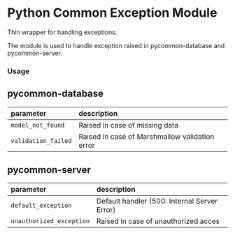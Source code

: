 # Python Common Exception Module #

Thin wrapper for handling exceptions.

The module is used to handle exception raised in pycommon-database and pycommon-server.

### Usage ###

## pycommon-database ##

| parameter                    | description                                    |
|:-----------------------------|:-----------------------------------------------|
| `model_not_found`            | Raised in case of missing data                 |
| `validation_failed`          | Raised in case of Marshmallow validation error |

## pycommon-server ##

| parameter                    | description                                  |
|:-----------------------------|:---------------------------------------------|
| `default_exception`          | Default handler (500: Internal Server Error) |
| `unauthorized_exception`     | Raised in case of unauthorized acces         |